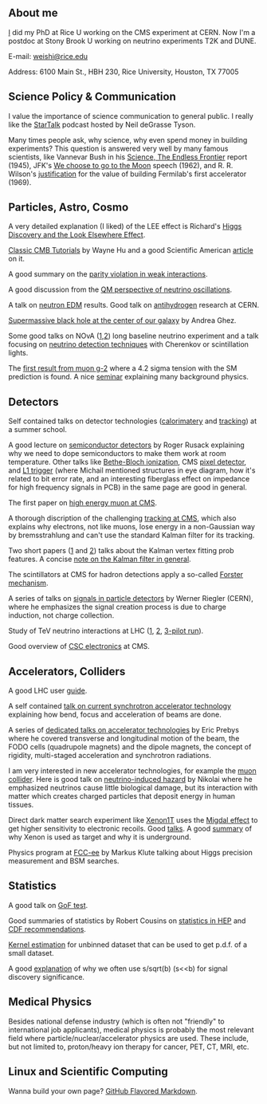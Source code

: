 ## About me
[I](https://inspirehep.net/authors/1423508) did my PhD at Rice U working on the CMS experiment at CERN. Now I'm a postdoc at Stony Brook U working on neutrino experiments T2K and DUNE.

E-mail: weishi@rice.edu

Address: 6100 Main St., HBH 230, Rice University, Houston, TX 77005

## Science Policy & Communication
I value the importance of science communication to general public. I really like the [StarTalk](https://www.youtube.com/c/StarTalk) podcast hosted by Neil deGrasse Tyson. 

Many times people ask, why science, why even spend money in building experiments? This question is answered very well by many famous scientists, like Vannevar Bush in his [Science, The Endless Frontier](https://www.nsf.gov/od/lpa/nsf50/vbush1945.htm) report (1945), JFK's [We choose to go to the Moon](https://er.jsc.nasa.gov/seh/ricetalk.htm) speech (1962), and R. R. Wilson's [justification](https://history.fnal.gov/historical/people/wilson_testimony.html) for the value of building Fermilab's first accelerator (1969).

## Particles, Astro, Cosmo
A very detailed explanation (I liked) of the LEE effect is Richard's [Higgs Discovery and the Look Elsewhere Effect](http://philsci-archive.pitt.edu/10791/4/%28PhilSci_online_first_version_26.06.2014%29Higgs_and_Look_Elsewhere_Effect.pdf).

[Classic CMB Tutorials](http://background.uchicago.edu/index.html) by Wayne Hu and a good Scientific American [article](http://background.uchicago.edu/~whu/Papers/HuWhi04.pdf) on it.

A good summary on the [parity violation in weak interactions](https://warwick.ac.uk/fac/sci/physics/staff/academic/boyd/stuff/neutrinolectures/weak.pdf).

A good discussion from the [QM perspective of neutrino oscillations](https://arxiv.org/abs/1901.05232v1).

A talk on [neutron EDM](https://indico.cern.ch/event/922791/) results. Good talk on [antihydrogen](https://indico.cern.ch/event/1007548/) research at CERN.

[Supermassive black hole at the center of our galaxy](https://cds.cern.ch/record/2746536) by Andrea Ghez.

Some good talks on NOvA ([1](https://conference.ippp.dur.ac.uk/event/967/contributions/5071/attachments/4128/4850/NOvA_xsecResults.pdf),[2](https://drive.google.com/file/d/1AME0epl49VF2vc_kPiMlBN5F8JXPSjWo/edit)) long baseline neutrino experiment and a talk focusing on [neutrino detection techniques](https://indico.cern.ch/event/1019325/) with Cherenkov or scintillation lights.

The [first result from muon g-2](https://www.youtube.com/watch?v=81PfYnpuOPA) where a 4.2 sigma tension with the SM prediction is found. A nice [seminar](https://drive.google.com/file/d/1U1cF7T7VSjJJIhpgHQoulzq4UW9m5l5K/edit) explaining many background physics.

## Detectors
Self contained talks on detector technologies ([calorimatery](https://indico.desy.de/indico/event/26403/other-view?view=standard#2020-07-28) and [tracking](https://indico.desy.de/indico/event/26403/other-view?view=standard#2020-07-29)) at a summer school. 

A good lecture on [semiconductor detectors](https://indico.cern.ch/event/941945/timetable/?view=standard_inline_minutes#day-2020-10-19) by Roger Rusack explaining why we need to dope semiconductors to make them work at room temperature. Other talks like [Bethe-Bloch ionization](https://indico.cern.ch/event/941945/timetable/?view=standard_inline_minutes#2-lecture-2), CMS [pixel detector](https://indico.cern.ch/event/941945/timetable/?view=standard_inline_minutes#34-lecture-5-the-phase-1-pixel), and [L1 trigger](https://indico.cern.ch/event/941945/timetable/?view=standard_inline_minutes#50-spring-lecture-21-the-new-l) (where Michail mentioned structures in eye diagram, how it's related to bit error rate, and an interesting fiberglass effect on impedance for high frequency signals in PCB) in the same page are good in general.

The first paper on [high energy muon at CMS](https://iopscience.iop.org/article/10.1088/1748-0221/15/02/P02027).

A thorough discription of the challenging [tracking at CMS](https://arxiv.org/pdf/1405.6569.pdf), which also explains why electrons, not like muons, lose energy in a non-Gaussian way by bremsstrahlung and can't use the standard Kalman filter for its tracking.

Two short papers ([1](https://cds.cern.ch/record/927395/files/NOTE2006_032.pdf) and [2](https://iopscience.iop.org/article/10.1088/1742-6596/110/9/092009/pdf)) talks about the Kalman vertex fitting prob features. A concise [note on the Kalman filter in general](https://ieeexplore.ieee.org/document/6279585).

The scintillators at CMS for hadron detections apply a so-called [Forster mechanism](https://cds.cern.ch/record/2702214/files/PRF-18-003-paper-v10.pdf).

A series of talks on [signals in particle detectors](https://indico.cern.ch/event/843083/) by Werner Riegler (CERN), where he emphasizes the signal creation process is due to charge induction, not charge collection.

Study of TeV neutrino interactions at LHC ([1](https://doi.org/10.1088/1361-6471/ab3f7c), [2](https://doi.org/10.1088/1361-6471/aba7ad), [3-pilot run](https://arxiv.org/abs/2105.06197)).

Good overview of [CSC electronics](https://indico.cern.ch/event/750612) at CMS.

## Accelerators, Colliders
A good LHC user [guide](https://indico.cern.ch/event/941945/timetable/?view=standard_inline_minutes#7-lecture-7).

A self contained [talk on current synchrotron accelerator technology](https://indico.desy.de/indico/event/26403/other-view?view=standard#2020-07-27) explaining how bend, focus and acceleration of beams are done.

A series of [dedicated talks on accelerator technologies](https://video.ucdavis.edu/playlist/details/1_ijw40h9n) by Eric Prebys where he covered transverse and longitudinal motion of the beam, the FODO cells (quadrupole magnets) and the dipole magnets, the concept of rigidity, multi-staged acceleration and synchrotron radiations. 

I am very interested in new accelerator technologies, for example the [muon collider](http://muoncollider.web.cern.ch/). Here is good talk on [neutrino-induced hazard](https://indico.fnal.gov/event/48995/#3-neutrino-induced-hazard-and) by Nikolai where he emphasized neutrinos cause little biological damage, but its interaction with matter which creates charged particles that deposit energy in human tissues.

Direct dark matter search experiment like [Xenon1T](https://journals.aps.org/prd/abstract/10.1103/PhysRevD.102.072004) uses the [Migdal effect](https://science.purdue.edu/xenon1t/?tag=migdal-effect) to get higher sensitivity to electronic recoils. Good [talks](https://vod.video.cornell.edu/media/LEPP+Journal+Club+-+Evan+Shockley/1_f9hqr34f). A good [summary](https://nigroup.ucsd.edu/research-projects/technology/) of why Xenon is used as target and why it is underground.

Physics program at [FCC-ee](https://indico.cern.ch/event/941945/timetable/?view=standard_inline_minutes#55-the-fcc-ee-project) by Markus Klute talking about Higgs precision measurement and BSM searches.

## Statistics
A good talk on [GoF test](https://indico.cern.ch/event/972293/).

Good summaries of statistics by Robert Cousins on [statistics in HEP](http://www.physics.ucla.edu/~cousins/stats/) and [CDF recommendations](https://www-cdf.fnal.gov/physics/statistics/recommendations/).

[Kernel estimation](https://doi.org/10.1016/S0010-4655(00)00243-5) for unbinned dataset that can be used to get p.d.f. of a small dataset.

A good [explanation](https://www.pp.rhul.ac.uk/~cowan/stat/medsig/medsigNote.pdf) of why we often use s/sqrt(b) (s<<b) for signal discovery significance.

## Medical Physics
Besides national defense industry (which is often not "friendly" to international job applicants), medical physics is probably the most relevant field where particle/nuclear/accelerator physics are used. These include, but not limited to, proton/heavy ion therapy for cancer, PET, CT, MRI, etc.

## Linux and Scientific Computing




Wanna build your own page? [GitHub Flavored Markdown](https://guides.github.com/features/mastering-markdown/).

